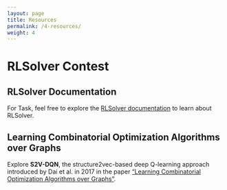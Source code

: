 ```yaml
---
layout: page
title: Resources
permalink: /4-resources/
weight: 4
---
```


# RLSolver Contest

## RLSolver Documentation

For Task, feel free to explore the [RLSolver documentation](https://rlsolver-competition.readthedocs.io/en/latest/rlsolver_2025/competition/train_test.html) to learn about RLSolver.


## Learning Combinatorial Optimization Algorithms over Graphs

Explore **S2V-DQN**, the structure2vec-based deep Q-learning approach introduced by Dai et al. in 2017 in the paper [“Learning Combinatorial Optimization Algorithms over Graphs”](https://arxiv.org/abs/1704.01665).






